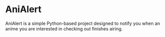 # AniAlert
AniAlert is a simple Python-based project designed to notify you when an anime you are interested in checking out finishes airing.
